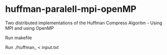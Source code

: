 # huffman-paralell-mpi-openMP
Two distributed implementations of the Huffman Compress Algoritm - Using MPI and using OpenMP

Run makefile

Run ./huffman_<implementation> < input.txt
